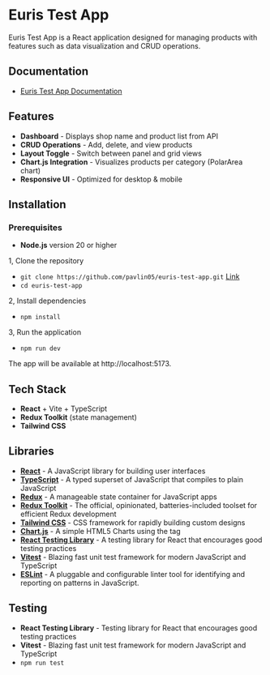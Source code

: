 # Euris Test App

Euris Test App is a React application designed for managing products with features such as data visualization and CRUD operations.

## Documentation
- [Euris Test App Documentation](https://techops-eurisit-fe-test.azurewebsites.net/)

## Features
- **Dashboard** - Displays shop name and product list from API  
- **CRUD Operations** - Add, delete, and view products
- **Layout Toggle** - Switch between panel and grid views  
- **Chart.js Integration** - Visualizes products per category (PolarArea chart)  
- **Responsive UI** - Optimized for desktop & mobile

## Installation

### Prerequisites
- **Node.js** version 20 or higher

1, Clone the repository
- `git clone https://github.com/pavlin05/euris-test-app.git` [Link](https://github.com/pavlin05/euris-test-app/tree/devel)
- `cd euris-test-app`

2, Install dependencies
- `npm install`

3, Run the application
- `npm run dev`

The app will be available at http://localhost:5173.

## Tech Stack
- **React** + Vite + TypeScript
- **Redux Toolkit** (state management)
- **Tailwind CSS**

## Libraries
- [**React**](https://reactjs.org/) - A JavaScript library for building user interfaces
- [**TypeScript**](https://www.typescriptlang.org/) - A typed superset of JavaScript that compiles to plain JavaScript
- [**Redux**](https://redux.js.org/) - A manageable state container for JavaScript apps
- [**Redux Toolkit**](https://redux-toolkit.js.org/) - The official, opinionated, batteries-included toolset for efficient Redux development
- [**Tailwind CSS**](https://tailwindcss.com/) - CSS framework for rapidly building custom designs
- [**Chart.js**](https://www.chartjs.org/) - A simple HTML5 Charts using the <canvas> tag
- [**React Testing Library**](https://testing-library.com/docs/react-testing-library/intro/) - A testing library for React that encourages good testing practices
- [**Vitest**](https://vitest.dev/) -  Blazing fast unit test framework for modern JavaScript and TypeScript
- [**ESLint**](https://eslint.org/) - A pluggable and configurable linter tool for identifying and reporting on patterns in JavaScript.

## Testing
- **React Testing Library** - Testing library for React that encourages good testing practices
- **Vitest** - Blazing fast unit test framework for modern JavaScript and TypeScript
- `npm run test`